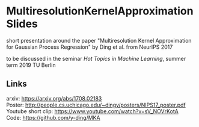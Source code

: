 # MultiresolutionKernelApproximationSlides
short presentation around the paper "Multiresolution Kernel Approximation for Gaussian Process Regression" by Ding et al. from NeurIPS 2017

to be discussed in the seminar _Hot Topics in Machine Learning_, summer term 2019 TU Berlin

## Links  
arxiv: https://arxiv.org/abs/1708.02183  
Poster: http://people.cs.uchicago.edu/~dingy/posters/NIPS17_poster.pdf  
Youtube short clip: https://www.youtube.com/watch?v=sV_NOVrKotA  
Code: https://github.com/y-ding/MKA
